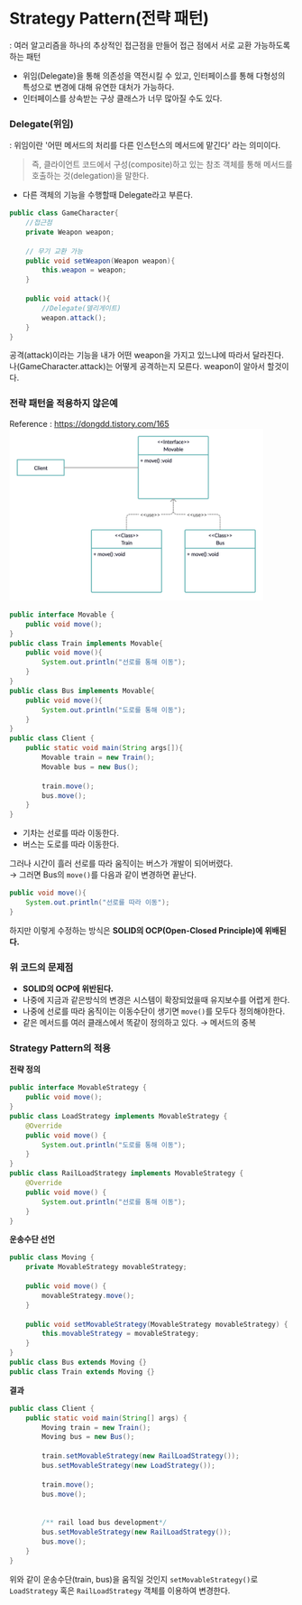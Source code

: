 # Strategy Pattern(전략 패턴)
: 여러 알고리즘을 하나의 추상적인 접근점을 만들어 접근 점에서 서로 교환 가능하도록 하는 패턴
- 위임(Delegate)을 통해 의존성을 역전시킬 수 있고, 인터페이스를 통해 다형성의 특성으로 변경에 대해 유연한 대처가 가능하다.
- 인터페이스를 상속받는 구상 클래스가 너무 많아질 수도 있다.

### Delegate(위임)
: 위임이란 '어떤 메서드의 처리를 다른 인스턴스의 메서드에 맡긴다' 라는 의미이다.
> 즉, 클라이언트 코드에서 구성(composite)하고 있는 참조 객체를 통해 메서드를 호출하는 것(delegation)을 말한다.
- 다른 객체의 기능을 수행할때 Delegate라고 부른다.
```java
public class GameCharacter{
    //접근점
    private Weapon weapon;

    // 무기 교환 가능
    public void setWeapon(Weapon weapon){
        this.weapon = weapon;
    }

    public void attack(){
        //Delegate(델리게이트)
        weapon.attack();
    }
}
```
공격(attack)이라는 기능을 내가 어떤 weapon을 가지고 있느냐에 따라서 달라진다.  
나(GameCharacter.attack)는 어떻게 공격하는지 모른다. weapon이 알아서 할것이다.

### 전략 패턴을 적용하지 않은예
Reference : https://dongdd.tistory.com/165  
<img width=450px src=./img/ex-strategy-not-use.png>

```java
public interface Movable {
    public void move();
}
public class Train implements Movable{
    public void move(){
        System.out.println("선로를 통해 이동");
    }
}
public class Bus implements Movable{
    public void move(){
        System.out.println("도로를 통해 이동");
    }
}
public class Client {
    public static void main(String args[]){
        Movable train = new Train();
        Movable bus = new Bus();

        train.move();
        bus.move();
    }
}
```
- 기차는 선로를 따라 이동한다.
- 버스는 도로를 따라 이동한다.  

그러나 시간이 흘러 선로를 따라 움직이는 버스가 개발이 되어버렸다.  
&rarr; 그러면 Bus의 `move()`를 다음과 같이 변경하면 끝난다.
```java
public void move(){
    System.out.println("선로를 따라 이동");
}
```
하지만 이렇게 수정하는 방식은 **SOLID의 OCP(Open-Closed Principle)에 위배된다.**  
### 위 코드의 문제점
- **SOLID의 OCP에 위반된다.**
- 나중에 지금과 같은방식의 변경은 시스템이 확장되었을때 유지보수를 어렵게 한다.
- 나중에 선로를 따라 옴직이는 이동수단이 생기면 `move()`를 모두다 정의해야한다.
- 같은 메서드를 여러 클래스에서 똑같이 정의하고 있다. &rarr; 메서드의 중복

### Strategy Pattern의 적용
**전략 정의**
```java
public interface MovableStrategy {
    public void move();
}
public class LoadStrategy implements MovableStrategy {
    @Override
    public void move() {
        System.out.println("도로를 통해 이동");
    }
}
public class RailLoadStrategy implements MovableStrategy {
    @Override
    public void move() {
        System.out.println("선로를 통해 이동");
    }
}
```

**운송수단 선언**
```java
public class Moving {
    private MovableStrategy movableStrategy;

    public void move() {
        movableStrategy.move();
    }

    public void setMovableStrategy(MovableStrategy movableStrategy) {
        this.movableStrategy = movableStrategy;
    }
}
public class Bus extends Moving {}
public class Train extends Moving {}
```

**결과**
```java
public class Client {
    public static void main(String[] args) {
        Moving train = new Train();
        Moving bus = new Bus();

        train.setMovableStrategy(new RailLoadStrategy());
        bus.setMovableStrategy(new LoadStrategy());

        train.move();
        bus.move();


        /** rail load bus development*/
        bus.setMovableStrategy(new RailLoadStrategy());
        bus.move();
    }
}
```
위와 같이 운송수단(train, bus)을 움직일 것인지 `setMovableStrategy()`로 `LoadStrategy` 혹은 `RailLoadStrategy` 객체를 이용하여 변경한다.